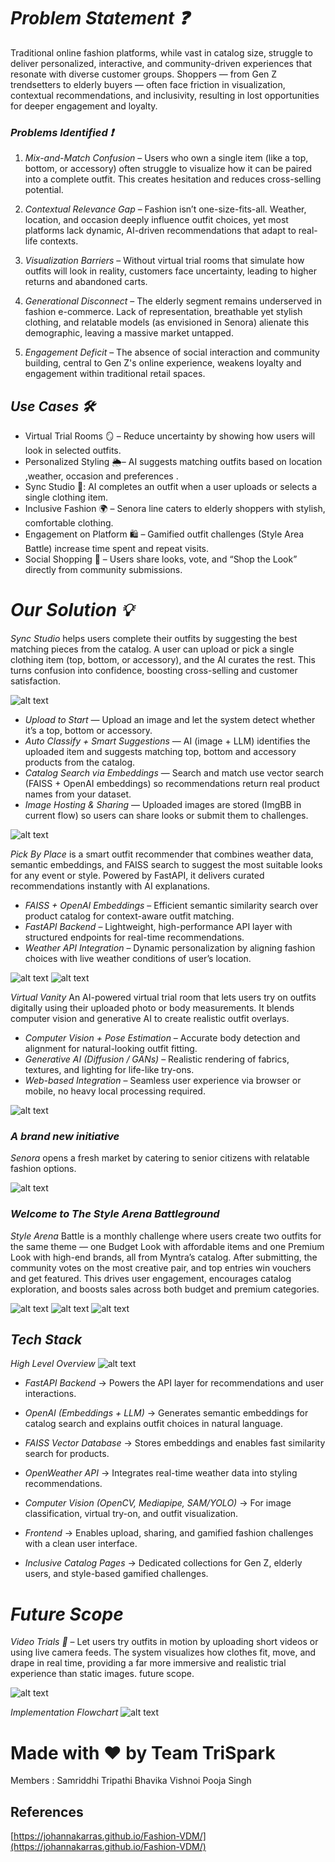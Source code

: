 # *Problem Statement ❓* 

Traditional online fashion platforms, while vast in catalog size, struggle to deliver personalized, interactive, and community-driven experiences that resonate with diverse customer groups. Shoppers — from Gen Z trendsetters to elderly buyers — often face friction in visualization, contextual recommendations, and inclusivity, resulting in lost opportunities for deeper engagement and loyalty.

### *Problems Identified ❗*

1. *Mix-and-Match Confusion* – Users who own a single item (like a top, bottom, or accessory) often struggle to visualize how it can be paired into a complete outfit. This creates hesitation and reduces cross-selling potential.

2. *Contextual Relevance Gap* – Fashion isn’t one-size-fits-all. Weather, location, and occasion deeply influence outfit choices, yet most platforms lack dynamic, AI-driven recommendations that adapt to real-life contexts.

3. *Visualization Barriers* – Without virtual trial rooms that simulate how outfits will look in reality, customers face uncertainty, leading to higher returns and abandoned carts.

4. *Generational Disconnect* – The elderly segment remains underserved in fashion e-commerce. Lack of representation, breathable yet stylish clothing, and relatable models (as envisioned in Senora) alienate this demographic, leaving a massive market untapped.

5. *Engagement Deficit* – The absence of social interaction and community building, central to Gen Z's online experience, weakens loyalty and engagement within traditional retail spaces.

## *Use Cases 🛠* 
- Virtual Trial Rooms 🪞 – Reduce uncertainty by showing how users will look in selected outfits.
- Personalized Styling 🌦– AI suggests matching outfits based on location ,weather, occasion and preferences .
- Sync Studio 👗: AI completes an outfit when a user uploads or selects a single clothing item.
- Inclusive Fashion 🌍 – Senora line caters to elderly shoppers with stylish, comfortable clothing.
- Engagement on Platform 🛍 – Gamified outfit challenges (Style Area Battle) increase time spent and repeat visits.
- Social Shopping 📲 – Users share looks, vote, and “Shop the Look” directly from community submissions.

# *Our Solution 💡*

*Sync Studio* helps users complete their outfits by suggesting the best matching pieces from the catalog.
A user can upload or pick a single clothing item (top, bottom, or accessory), and the AI curates the rest.
This turns confusion into confidence, boosting cross-selling and customer satisfaction.

![alt text](image.png)

- *Upload to Start* — Upload an image and let the system detect whether it’s a top, bottom or accessory.
- *Auto Classify + Smart Suggestions* — AI (image + LLM) identifies the uploaded item and suggests matching top, bottom and accessory products from the catalog.
- *Catalog Search via Embeddings* — Search and match use vector search (FAISS + OpenAI embeddings) so recommendations return real product names from your dataset.
- *Image Hosting & Sharing* — Uploaded images are stored (ImgBB in current flow) so users can share looks or submit them to challenges.

![alt text](image-10.png)

*Pick By Place* is a smart outfit recommender that combines weather data, semantic embeddings, and FAISS search to suggest the most suitable looks for any event or style. Powered by FastAPI, it delivers curated recommendations instantly with AI explanations.

- *FAISS + OpenAI Embeddings* – Efficient semantic similarity search over product catalog for context-aware outfit matching.
- *FastAPI Backend* – Lightweight, high-performance API layer with structured endpoints for real-time recommendations.
- *Weather API Integration* – Dynamic personalization by aligning fashion choices with live weather conditions of user’s location.

![alt text](image-6.png)
![alt text](image-7.png)


*Virtual Vanity* 
An AI-powered virtual trial room that lets users try on outfits digitally using their uploaded photo or body measurements. It blends computer vision and generative AI to create realistic outfit overlays.

- *Computer Vision + Pose Estimation* – Accurate body detection and alignment for natural-looking outfit fitting.
- *Generative AI (Diffusion / GANs)* – Realistic rendering of fabrics, textures, and lighting for life-like try-ons.
- *Web-based Integration* – Seamless user experience via browser or mobile, no heavy local processing required.

![alt text](image-2.png)

### *A brand new initiative* 
*Senora* opens a fresh market by catering to senior citizens with relatable fashion options.

![alt text](image-1.png)

### *Welcome to The Style Arena Battleground*
*Style Arena* Battle is a monthly challenge where users create two outfits for the same theme — one Budget Look with affordable items and one Premium Look with high-end brands, all from Myntra’s catalog. After submitting, the community votes on the most creative pair, and top entries win vouchers and get featured. This drives user engagement, encourages catalog exploration, and boosts sales across both budget and premium categories.

![alt text](image-3.png)
![alt text](image-4.png)
![alt text](image-5.png)


## *Tech Stack* 
*High Level Overview*
![alt text](image-9.png)

- *FastAPI Backend* → Powers the API layer for recommendations and user interactions.

- *OpenAI (Embeddings + LLM)* → Generates semantic embeddings for catalog search and explains outfit choices in natural language.

- *FAISS Vector Database* → Stores embeddings and enables fast similarity search for products.

- *OpenWeather API* → Integrates real-time weather data into styling recommendations.

- *Computer Vision (OpenCV, Mediapipe, SAM/YOLO)* → For image classification, virtual try-on, and outfit visualization.

- *Frontend* → Enables upload, sharing, and gamified fashion challenges with a clean user interface.

- *Inclusive Catalog Pages* → Dedicated collections for Gen Z, elderly users, and style-based gamified challenges.

# *Future Scope*
*Video Trials 🎥* – Let users try outfits in motion by uploading short videos or using live camera feeds. The system visualizes how clothes fit, move, and drape in real time, providing a far more immersive and realistic trial experience than static images.
future scope.

![alt text](demo.gif)

*Implementation Flowchart*
![alt text](image-8.png)


# Made with ❤ by Team TriSpark 
Members : Samriddhi Tripathi 
Bhavika Vishnoi 
Pooja Singh 

## References 
[https://johannakarras.github.io/Fashion-VDM/](https://johannakarras.github.io/Fashion-VDM/)
